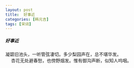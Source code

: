 ```yaml
---
layout: post
title:  好事近
categories: [韩元吉]
tags: [宋词]
---
```


##### 好事近

凝碧旧池头，一听管弦凄切。多少梨园声在，总不堪华发。<br> 
　 
杏花无处避春愁，也傍野烟发。惟有御沟声断，似知人呜咽。 

　　　　　　　 


























　　　　　　　　　　 






































